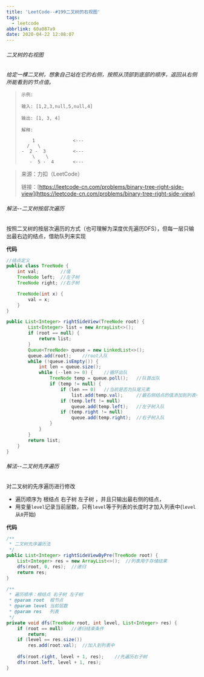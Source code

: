 ```yaml
---
title: 'LeetCode--#199二叉树的右视图'
tags:
  - leetcode
abbrlink: 60a087a9
date: 2020-04-22 12:08:07
---
```



###### 二叉树的右视图

*给定一棵二叉树，想象自己站在它的右侧，按照从顶部到底部的顺序，返回从右侧所能看到的节点值。*

> ```shell
> 示例:
> 
> 输入: [1,2,3,null,5,null,4]
> 
> 输出: [1, 3, 4]
>  
> 解释:
> 
>     1              <---
>   /   \
> -  2 -  3          <---
>     \    \
>    -  5 -  4       <---
> ```

> 来源：力扣（LeetCode）
>
> 链接：[https://leetcode-cn.com/problems/binary-tree-right-side-view](https://leetcode-cn.com/problems/binary-tree-right-side-view)

<!--more-->

###### 解法--二叉树按层次遍历

按照二叉树的按层次遍历的方式（也可理解为深度优先遍历DFS），但每一层只输出最右边的结点，借助队列来实现

**代码**

```java
//结点定义
public class TreeNode {
    int val;	    //值
    TreeNode left;	//左子树
    TreeNode right;	//右子树

    TreeNode(int x) {
        val = x;
    }
}

public List<Integer> rightSideView(TreeNode root) {
        List<Integer> list = new ArrayList<>();
        if (root == null) {
            return list;
        }
        Queue<TreeNode> queue = new LinkedList<>();
        queue.add(root);    //root入队
        while (!queue.isEmpty()) {
            int len = queue.size();
            while (--len >= 0) {	//循环出队
                TreeNode temp = queue.poll();	//队首出队
                if (temp != null) {
                    if (len == 0)	//当前是否为队尾元素
                        list.add(temp.val); 	//最右侧结点的值添加到列表中
                    if (temp.left != null)
                        queue.add(temp.left);	//左子树入队
                    if (temp.right != null)
                        queue.add(temp.right);	//右子树入队
                }
            }
        }
        return list;
    }
}
```

###### 解法--二叉树先序遍历

对二叉树的先序遍历进行修改

- 遍历顺序为 根结点 右子树 左子树 ，并且只输出最右侧的结点，
- 用变量`level`记录当前层数，只有`level`等于列表的长度时才加入列表中(`level`从`0`开始)

**代码**

```java
/**
 * 二叉树先序遍历法
 */
public List<Integer> rightSideViewByPre(TreeNode root) {
    List<Integer> res = new ArrayList<>();	//列表用于存储结果
    dfs(root, 0, res);	//递归
    return res;
}

/**
 * 遍历顺序：根结点 右子树 左子树
 * @param root  根节点
 * @param level 当前层数
 * @param res   列表
 */
private void dfs(TreeNode root, int level, List<Integer> res) {
    if (root == null)	//递归结束条件
        return;
    if (level == res.size())
        res.add(root.val);	//加入到列表中
    
    dfs(root.right, level + 1, res);    //先遍历右子树
    dfs(root.left, level + 1, res);
}
```